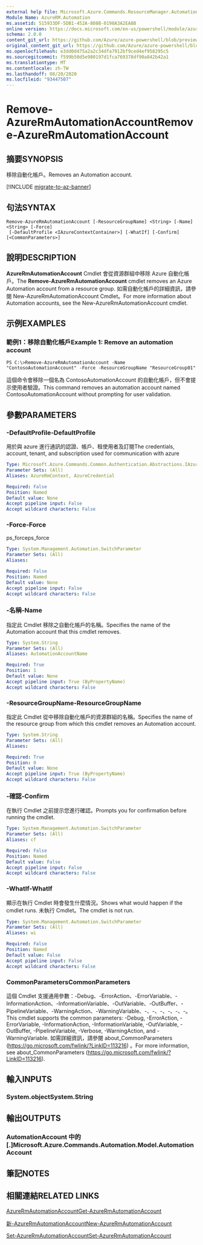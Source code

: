 ```yaml
---
external help file: Microsoft.Azure.Commands.ResourceManager.Automation.dll-Help.xml
Module Name: AzureRM.Automation
ms.assetid: 515933DF-5DB1-452A-808B-0198A3A2EA8B
online version: https://docs.microsoft.com/en-us/powershell/module/azurerm.automation/remove-azurermautomationaccount
schema: 2.0.0
content_git_url: https://github.com/Azure/azure-powershell/blob/preview/src/ResourceManager/Automation/Commands.Automation/help/Remove-AzureRmAutomationAccount.md
original_content_git_url: https://github.com/Azure/azure-powershell/blob/preview/src/ResourceManager/Automation/Commands.Automation/help/Remove-AzureRmAutomationAccount.md
ms.openlocfilehash: e3dd0d475a2a2c34dfa7912bf9ced4ef958295c5
ms.sourcegitcommit: f599b50d5e980197d1fca769378df90a842b42a1
ms.translationtype: MT
ms.contentlocale: zh-TW
ms.lasthandoff: 08/20/2020
ms.locfileid: "93447507"
---
```

# <span data-ttu-id="20ac4-101">Remove-AzureRmAutomationAccount</span><span class="sxs-lookup"><span data-stu-id="20ac4-101">Remove-AzureRmAutomationAccount</span></span>

## <span data-ttu-id="20ac4-102">摘要</span><span class="sxs-lookup"><span data-stu-id="20ac4-102">SYNOPSIS</span></span>
<span data-ttu-id="20ac4-103">移除自動化帳戶。</span><span class="sxs-lookup"><span data-stu-id="20ac4-103">Removes an Automation account.</span></span>

[!INCLUDE [migrate-to-az-banner](../../includes/migrate-to-az-banner.md)]

## <span data-ttu-id="20ac4-104">句法</span><span class="sxs-lookup"><span data-stu-id="20ac4-104">SYNTAX</span></span>

```
Remove-AzureRmAutomationAccount [-ResourceGroupName] <String> [-Name] <String> [-Force]
 [-DefaultProfile <IAzureContextContainer>] [-WhatIf] [-Confirm] [<CommonParameters>]
```

## <span data-ttu-id="20ac4-105">說明</span><span class="sxs-lookup"><span data-stu-id="20ac4-105">DESCRIPTION</span></span>
<span data-ttu-id="20ac4-106">**AzureRmAutomationAccount** Cmdlet 會從資源群組中移除 Azure 自動化帳戶。</span><span class="sxs-lookup"><span data-stu-id="20ac4-106">The **Remove-AzureRmAutomationAccount** cmdlet removes an Azure Automation account from a resource group.</span></span>
<span data-ttu-id="20ac4-107">如需自動化帳戶的詳細資訊，請參閱 New-AzureRmAutomationAccount Cmdlet。</span><span class="sxs-lookup"><span data-stu-id="20ac4-107">For more information about Automation accounts, see the New-AzureRmAutomationAccount cmdlet.</span></span>

## <span data-ttu-id="20ac4-108">示例</span><span class="sxs-lookup"><span data-stu-id="20ac4-108">EXAMPLES</span></span>

### <span data-ttu-id="20ac4-109">範例1：移除自動化帳戶</span><span class="sxs-lookup"><span data-stu-id="20ac4-109">Example 1: Remove an automation account</span></span>
```
PS C:\>Remove-AzureRmAutomationAccount -Name "ContosoAutomationAccount" -Force -ResourceGroupName "ResourceGroup01"
```

<span data-ttu-id="20ac4-110">這個命令會移除一個名為 ContosoAutomationAccount 的自動化帳戶，但不會提示使用者驗證。</span><span class="sxs-lookup"><span data-stu-id="20ac4-110">This command removes an automation account named ContosoAutomationAccount without prompting for user validation.</span></span>

## <span data-ttu-id="20ac4-111">參數</span><span class="sxs-lookup"><span data-stu-id="20ac4-111">PARAMETERS</span></span>

### <span data-ttu-id="20ac4-112">-DefaultProfile</span><span class="sxs-lookup"><span data-stu-id="20ac4-112">-DefaultProfile</span></span>
<span data-ttu-id="20ac4-113">用於與 azure 進行通訊的認證、帳戶、租使用者及訂閱</span><span class="sxs-lookup"><span data-stu-id="20ac4-113">The credentials, account, tenant, and subscription used for communication with azure</span></span>

```yaml
Type: Microsoft.Azure.Commands.Common.Authentication.Abstractions.IAzureContextContainer
Parameter Sets: (All)
Aliases: AzureRmContext, AzureCredential

Required: False
Position: Named
Default value: None
Accept pipeline input: False
Accept wildcard characters: False
```

### <span data-ttu-id="20ac4-114">-Force</span><span class="sxs-lookup"><span data-stu-id="20ac4-114">-Force</span></span>
<span data-ttu-id="20ac4-115">ps_force</span><span class="sxs-lookup"><span data-stu-id="20ac4-115">ps_force</span></span>

```yaml
Type: System.Management.Automation.SwitchParameter
Parameter Sets: (All)
Aliases:

Required: False
Position: Named
Default value: None
Accept pipeline input: False
Accept wildcard characters: False
```

### <span data-ttu-id="20ac4-116">-名稱</span><span class="sxs-lookup"><span data-stu-id="20ac4-116">-Name</span></span>
<span data-ttu-id="20ac4-117">指定此 Cmdlet 移除之自動化帳戶的名稱。</span><span class="sxs-lookup"><span data-stu-id="20ac4-117">Specifies the name of the Automation account that this cmdlet removes.</span></span>

```yaml
Type: System.String
Parameter Sets: (All)
Aliases: AutomationAccountName

Required: True
Position: 1
Default value: None
Accept pipeline input: True (ByPropertyName)
Accept wildcard characters: False
```

### <span data-ttu-id="20ac4-118">-ResourceGroupName</span><span class="sxs-lookup"><span data-stu-id="20ac4-118">-ResourceGroupName</span></span>
<span data-ttu-id="20ac4-119">指定此 Cmdlet 從中移除自動化帳戶的資源群組的名稱。</span><span class="sxs-lookup"><span data-stu-id="20ac4-119">Specifies the name of the resource group from which this cmdlet removes an Automation account.</span></span>

```yaml
Type: System.String
Parameter Sets: (All)
Aliases:

Required: True
Position: 0
Default value: None
Accept pipeline input: True (ByPropertyName)
Accept wildcard characters: False
```

### <span data-ttu-id="20ac4-120">-確認</span><span class="sxs-lookup"><span data-stu-id="20ac4-120">-Confirm</span></span>
<span data-ttu-id="20ac4-121">在執行 Cmdlet 之前提示您進行確認。</span><span class="sxs-lookup"><span data-stu-id="20ac4-121">Prompts you for confirmation before running the cmdlet.</span></span>

```yaml
Type: System.Management.Automation.SwitchParameter
Parameter Sets: (All)
Aliases: cf

Required: False
Position: Named
Default value: False
Accept pipeline input: False
Accept wildcard characters: False
```

### <span data-ttu-id="20ac4-122">-WhatIf</span><span class="sxs-lookup"><span data-stu-id="20ac4-122">-WhatIf</span></span>
<span data-ttu-id="20ac4-123">顯示在執行 Cmdlet 時會發生什麼情況。</span><span class="sxs-lookup"><span data-stu-id="20ac4-123">Shows what would happen if the cmdlet runs.</span></span>
<span data-ttu-id="20ac4-124">未執行 Cmdlet。</span><span class="sxs-lookup"><span data-stu-id="20ac4-124">The cmdlet is not run.</span></span>

```yaml
Type: System.Management.Automation.SwitchParameter
Parameter Sets: (All)
Aliases: wi

Required: False
Position: Named
Default value: False
Accept pipeline input: False
Accept wildcard characters: False
```

### <span data-ttu-id="20ac4-125">CommonParameters</span><span class="sxs-lookup"><span data-stu-id="20ac4-125">CommonParameters</span></span>
<span data-ttu-id="20ac4-126">這個 Cmdlet 支援通用參數：-Debug、-ErrorAction、-ErrorVariable、-InformationAction、-InformationVariable、-OutVariable、-OutBuffer、-PipelineVariable、-WarningAction、-WarningVariable、-、-、-、-、-、-。</span><span class="sxs-lookup"><span data-stu-id="20ac4-126">This cmdlet supports the common parameters: -Debug, -ErrorAction, -ErrorVariable, -InformationAction, -InformationVariable, -OutVariable, -OutBuffer, -PipelineVariable, -Verbose, -WarningAction, and -WarningVariable.</span></span> <span data-ttu-id="20ac4-127">如需詳細資訊，請參閱 about_CommonParameters (https://go.microsoft.com/fwlink/?LinkID=113216) 。</span><span class="sxs-lookup"><span data-stu-id="20ac4-127">For more information, see about_CommonParameters (https://go.microsoft.com/fwlink/?LinkID=113216).</span></span>

## <span data-ttu-id="20ac4-128">輸入</span><span class="sxs-lookup"><span data-stu-id="20ac4-128">INPUTS</span></span>

### <span data-ttu-id="20ac4-129">System.object</span><span class="sxs-lookup"><span data-stu-id="20ac4-129">System.String</span></span>

## <span data-ttu-id="20ac4-130">輸出</span><span class="sxs-lookup"><span data-stu-id="20ac4-130">OUTPUTS</span></span>

### <span data-ttu-id="20ac4-131">AutomationAccount 中的 [.]</span><span class="sxs-lookup"><span data-stu-id="20ac4-131">Microsoft.Azure.Commands.Automation.Model.AutomationAccount</span></span>

## <span data-ttu-id="20ac4-132">筆記</span><span class="sxs-lookup"><span data-stu-id="20ac4-132">NOTES</span></span>

## <span data-ttu-id="20ac4-133">相關連結</span><span class="sxs-lookup"><span data-stu-id="20ac4-133">RELATED LINKS</span></span>

[<span data-ttu-id="20ac4-134">AzureRmAutomationAccount</span><span class="sxs-lookup"><span data-stu-id="20ac4-134">Get-AzureRmAutomationAccount</span></span>](./Get-AzureRmAutomationAccount.md)

[<span data-ttu-id="20ac4-135">新-AzureRmAutomationAccount</span><span class="sxs-lookup"><span data-stu-id="20ac4-135">New-AzureRmAutomationAccount</span></span>](./New-AzureRmAutomationAccount.md)

[<span data-ttu-id="20ac4-136">Set-AzureRmAutomationAccount</span><span class="sxs-lookup"><span data-stu-id="20ac4-136">Set-AzureRmAutomationAccount</span></span>](./Set-AzureRmAutomationAccount.md)


